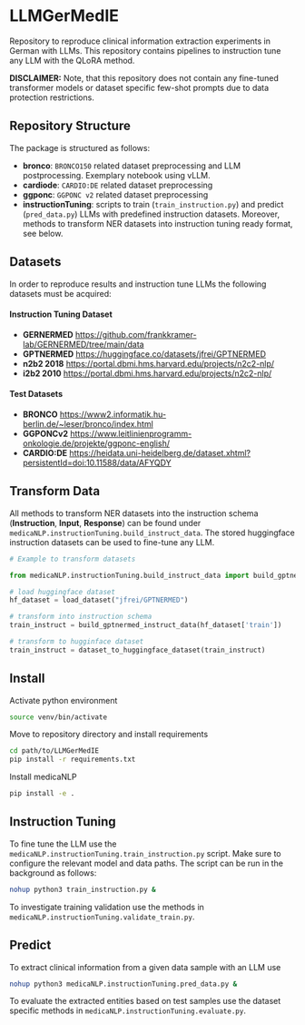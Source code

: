 # LLMGerMedIE
Repository to reproduce clinical information extraction experiments in German with LLMs. This repository contains pipelines to instruction tune any LLM with the QLoRA method.

**DISCLAIMER:** Note, that this repository does not contain any fine-tuned transformer models or dataset specific few-shot prompts due to data protection restrictions.

## Repository Structure
The package is structured as follows:
- **bronco**: `BRONCO150` related dataset preprocessing and LLM postprocessing. Exemplary notebook using vLLM.
- **cardiode**: `CARDIO:DE` related dataset preprocessing
- **ggponc**: `GGPONC v2` related dataset preprocessing
- **instructionTuning**: scripts to train (`train_instruction.py`) and predict (`pred_data.py`) LLMs with predefined instruction datasets. Moreover, methods to transform NER datasets into instruction tuning ready format, see below.

## Datasets
In order to reproduce results and instruction tune LLMs the following datasets must be acquired:
#### Instruction Tuning Dataset
- <b>GERNERMED</b> https://github.com/frankkramer-lab/GERNERMED/tree/main/data
- <b>GPTNERMED</b> https://huggingface.co/datasets/jfrei/GPTNERMED
- <b>n2b2 2018</b> https://portal.dbmi.hms.harvard.edu/projects/n2c2-nlp/
- <b>i2b2 2010</b> https://portal.dbmi.hms.harvard.edu/projects/n2c2-nlp/
#### Test Datasets
- <b>BRONCO</b> https://www2.informatik.hu-berlin.de/~leser/bronco/index.html
- <b>GGPONCv2</b> https://www.leitlinienprogramm-onkologie.de/projekte/ggponc-english/
- <b>CARDIO:DE</b> https://heidata.uni-heidelberg.de/dataset.xhtml?persistentId=doi:10.11588/data/AFYQDY

## Transform Data
All methods to transform NER datasets into the instruction schema (**Instruction**, **Input**, **Response**) can be found under `medicaNLP.instructionTuning.build_instruct_data`.
The stored huggingface instruction datasets can be used to fine-tune any LLM.

```python
# Example to transform datasets

from medicaNLP.instructionTuning.build_instruct_data import build_gptnermed_instruct_data, dataset_to_huggingface_dataset

# load huggingface dataset
hf_dataset = load_dataset("jfrei/GPTNERMED")

# transform into instruction schema
train_instruct = build_gptnermed_instruct_data(hf_dataset['train'])

# transform to hugginface dataset
train_instruct = dataset_to_huggingface_dataset(train_instruct)
```

## Install
Activate python environment
```bash
source venv/bin/activate
```
Move to repository directory and install requirements
```bash
cd path/to/LLMGerMedIE
pip install -r requirements.txt
```

Install medicaNLP
```bash
pip install -e .
```

## Instruction Tuning
To fine tune the LLM use the `medicaNLP.instructionTuning.train_instruction.py` script. Make sure to configure the relevant model and data paths. The script can be run in the background as follows:
```bash
nohup python3 train_instruction.py &
```
To investigate training validation use the methods in `medicaNLP.instructionTuning.validate_train.py`.

## Predict
To extract clinical information from a given data sample with an LLM use
```bash
nohup python3 medicaNLP.instructionTuning.pred_data.py &
```
To evaluate the extracted entities based on test samples use the dataset specific methods in `medicaNLP.instructionTuning.evaluate.py`.
